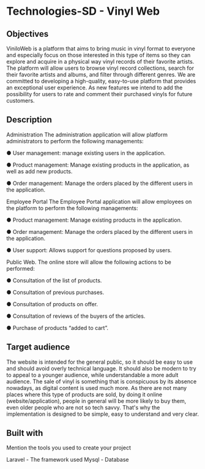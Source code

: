 # Technologies-SD - Vinyl Web
## Objectives 
ViniloWeb is a platform that aims to bring music in vinyl format to everyone and especially focus on those interested in this type of items so they can explore and acquire in a physical way vinyl records of their favorite artists. The platform will allow users to browse vinyl record collections, search for their favorite artists and albums, and filter through different genres. We are committed to developing a high-quality, easy-to-use platform that provides an exceptional user experience. As new features we intend to add the possibility for users to rate and comment their purchased vinyls for future customers.

## Description 
Administration
The administration application will allow platform administrators to perform the following managements:

● User management: manage existing users in the application.

● Product management: Manage existing products in the application, as well as add new products.

● Order management: Manage the orders placed by the different users in the application.

Employee Portal
The Employee Portal application will allow employees on the platform to perform the following managements:

● Product management: Manage existing products in the application.

● Order management: Manage the orders placed by the different users in the application.

● User support: Allows support for questions proposed by users.

Public Web.
The online store will allow the following actions to be performed:

● Consultation of the list of products.

● Consultation of previous purchases.

● Consultation of products on offer.

● Consultation of reviews of the buyers of the articles.

● Purchase of products “added to cart”.

## Target audience 
The website is intended for the general public, so it should be easy to use and should avoid overly technical language. It should also be modern to try to appeal to a younger audience, while understandable a more adult audience. The sale of vinyl is something that is conspicuous by its absence nowadays, as digital content is used much more. As there are not many places where this type of products are sold, by doing it online (website/application), people in general will be more likely to buy them, even older people who are not so tech savvy. That's why the implementation is designed to be simple, easy to understand and very clear.

## Built with 
Mention the tools you used to create your project

Laravel - The framework used
Mysql - Database
